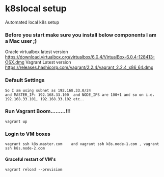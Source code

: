 # k8slocal setup
Automated local k8s setup

### Before you start make sure you install below components I am a Mac user ;)
Oracle virtualbox latest version https://download.virtualbox.org/virtualbox/6.0.4/VirtualBox-6.0.4-128413-OSX.dmg
Vagrant Latest version https://releases.hashicorp.com/vagrant/2.2.4/vagrant_2.2.4_x86_64.dmg

### Default Settings
```
So I am using subnet as 192.168.33.0/24
and MASTER_IP: 192.168.33.100  and NODE_IPS are 100+1 and so on i.e. 192.168.33.101, 192.168.33.102 etc..
```


### Run Vagrant Boom.........!!!
```
vagrant up
```

### Login to VM boxes
```
vagrant ssh k8s.master.com    and vagrant ssh k8s.node-1.com , vagrant ssh k8s.node-2.com
```

#### Graceful restart of VM's
```
vagrant reload --provision
```
